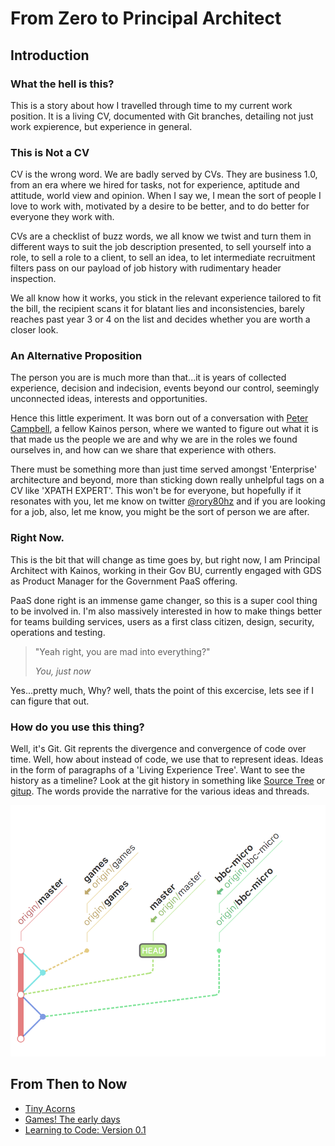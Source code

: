 # From Zero to Principal Architect
## Introduction
### What the hell is this?
This is a story about how I travelled through time to my current work position. It is a living CV, documented with Git branches, detailing not just work expierence, but experience in general. 

### This is Not a CV
CV is the wrong word. We are badly served by CVs. They are business 1.0, from an era where we hired for tasks, not for experience, aptitude and attitude, world view and opinion. When I say we, I mean the sort of people I love to work with, motivated by a desire to be better, and to do better for everyone they work with.

CVs are a checklist of buzz words, we all know we twist and turn them in different ways to suit the job description presented, to sell yourself into a role, to sell a role to a client, to sell an idea, to let intermediate recruitment filters pass on our payload of job history with rudimentary header inspection.

We all know how it works, you stick in the relevant experience tailored to fit the bill, the recipient scans it for blatant lies and inconsistencies, barely reaches past year 3 or 4 on the list and decides whether you are worth a closer look.

### An Alternative Proposition
The person you are is much more than that...it is years of collected experience, decision and indecision, events beyond our control, seemingly unconnected ideas, interests and opportunities. 

Hence this little experiment. It was born out of a conversation with [Peter Campbell](https://medium.com/@petecam), a fellow Kainos person, where we wanted to figure out what it is that made us the people we are and why we are in the roles we found ourselves in, and how can we share that experience with others.

There must be something more than just time served amongst 'Enterprise' architecture and beyond, more than sticking down really unhelpful tags on a CV like 'XPATH EXPERT'. This won't be for everyone, but hopefully if it resonates with you, let me know on twitter [@rory80hz](https://twitter.com/rory80hz) and if you are looking for a job, also, let me know, you might be the sort of person we are after.

### Right Now.
This is the bit that will change as time goes by, but right now, I am Principal Architect with Kainos, working in their Gov BU, currently engaged with GDS as Product Manager for the Government PaaS offering.

PaaS done right is an immense game changer, so this is a super cool thing to be involved in. I'm also massively interested in how to make things better for teams building services, users as a first class citizen, design, security, operations and testing. 

> "Yeah right, you are mad into everything?" 
>
> _You, just now_

Yes...pretty much, Why? well, thats the point of this excercise, lets see if I can figure that out.

### How do you use this thing?
Well, it's Git. Git reprents the divergence and convergence of code over time. Well, how about instead of code, we use that to represent ideas. Ideas in the form of paragraphs of a 'Living Experience Tree'. Want to see the history as a timeline? Look at the git history in something like [Source Tree](https://www.sourcetreeapp.com/) or [gitup](http://gitup.co/). The words provide the narrative for the various ideas and threads.

![Example of the history](images/example.png)

## From Then to Now

* [Tiny Acorns](tiny-acorns.md)
* [Games! The early days](games-early-days.md)
* [Learning to Code: Version 0.1](learning-to-code.md)


